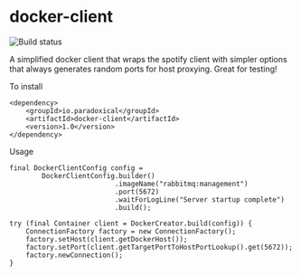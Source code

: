 docker-client
========================

![Build status](https://travis-ci.org/paradoxical-io/docker-client.svg?branch=master)

A simplified docker client that wraps the spotify client with simpler options that always generates
random ports for host proxying.  Great for testing!

To install

```
<dependency>
    <groupId>io.paradoxical</groupId>
    <artifactId>docker-client</artifactId>
    <version>1.0</version>
</dependency>
```

Usage

```
final DockerClientConfig config =
        DockerClientConfig.builder()
                          .imageName("rabbitmq:management")
                          .port(5672)
                          .waitForLogLine("Server startup complete")
                          .build();

try (final Container client = DockerCreator.build(config)) {
    ConnectionFactory factory = new ConnectionFactory();
    factory.setHost(client.getDockerHost());
    factory.setPort(client.getTargetPortToHostPortLookup().get(5672));
    factory.newConnection();
}
```

